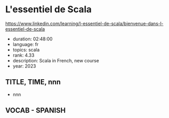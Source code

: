# L'essentiel de Scala

https://www.linkedin.com/learning/l-essentiel-de-scala/bienvenue-dans-l-essentiel-de-scala

- duration: 02:48:00
- language: fr
- topics: scala
- rank: 4.33
- description: Scala in French, new course
- year: 2023

## TITLE, TIME, nnn

- nnn

## VOCAB - SPANISH

```
```
